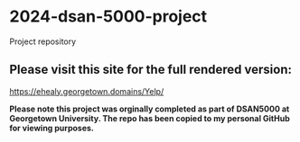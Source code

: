 # 2024-dsan-5000-project
Project repository 

## Please visit this site for the full rendered version:
https://ehealy.georgetown.domains/Yelp/


**Please note this project was orginally completed as part of DSAN5000 at Georgetown University. The repo has been copied to my personal GitHub for viewing purposes.**
